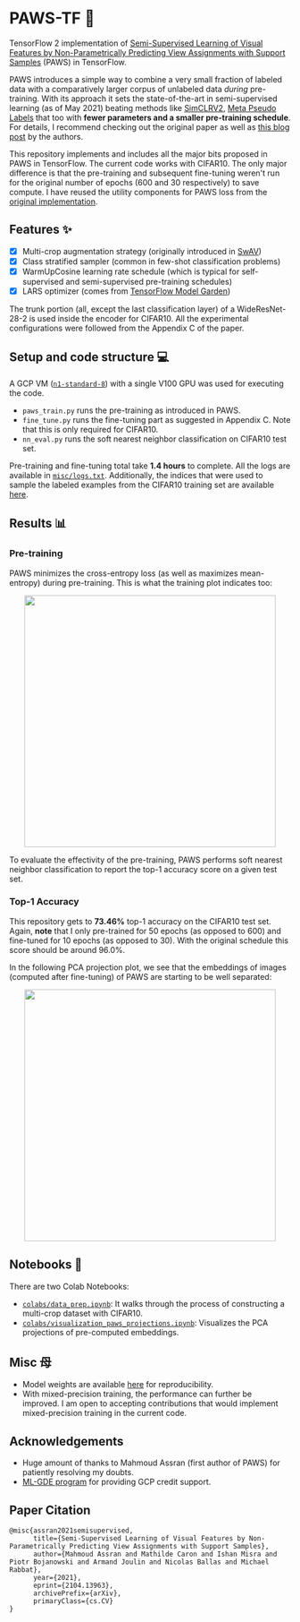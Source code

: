 # PAWS-TF 🐾
TensorFlow 2 implementation of [Semi-Supervised Learning of Visual Features by Non-Parametrically Predicting View Assignments with Support Samples](https://arxiv.org/abs/2104.13963)
 (PAWS) in TensorFlow. 

PAWS introduces a simple way to combine a very small fraction of labeled data with a comparatively larger corpus of unlabeled data _during_ pre-training. With its approach it sets the state-of-the-art in semi-supervised learning (as of May 2021) beating methods like [SimCLRV2](https://arxiv.org/abs/2006.10029), [Meta Pseudo Labels](https://arxiv.org/abs/2003.10580) that too with **fewer parameters and a smaller pre-training schedule**. For details, I recommend checking out the original paper as well as [this blog post](https://ai.facebook.com/blog/dino-paws-computer-vision-with-self-supervised-transformers-and-10x-more-efficient-training/) by the authors. 

This repository implements and includes all the major bits proposed in PAWS in TensorFlow. The current code works with CIFAR10. The only major difference is that the pre-training and subsequent fine-tuning weren't run for the original number of epochs (600 and 30 respectively) to save compute. I have reused the utility components for PAWS loss from the [original implementation](https://github.com/facebookresearch/suncet/).

## Features ✨

- [x] Multi-crop augmentation strategy (originally introduced in [SwAV](https://arxiv.org/abs/2006.09882))
- [x] Class stratified sampler (common in few-shot classification problems)
- [x] WarmUpCosine learning rate schedule (which is typical for self-supervised and semi-supervised pre-training schedules)
- [x] LARS optimizer (comes from [TensorFlow Model Garden](https://github.com/tensorflow/models/blob/master/official/modeling/optimization/lars_optimizer.py))

The trunk portion (all, except the last classification layer) of a WideResNet-28-2 is used inside the encoder for CIFAR10. All the experimental configurations were followed from the Appendix C of the paper. 

## Setup and code structure 💻

A GCP VM ([`n1-standard-8`](https://cloud.google.com/compute/docs/machine-types)) with a single V100 GPU was used for executing the code. 

* `paws_train.py` runs the pre-training as introduced in PAWS.
* `fine_tune.py` runs the fine-tuning part as suggested in Appendix C. Note that this is only required for CIFAR10.
* `nn_eval.py` runs the soft nearest neighbor classification on CIFAR10 test set.

Pre-training and fine-tuning total take **1.4 hours** to complete. All the logs are available in [`misc/logs.txt`](https://github.com/sayakpaul/PAWS-TF/blob/main/misc/logs.txt). Additionally, the indices that were used to sample the labeled examples from the CIFAR10 training set are available [here](https://github.com/sayakpaul/PAWS-TF/blob/main/misc/random_idx.npy).

## Results 📊

### Pre-training

PAWS minimizes the cross-entropy loss (as well as maximizes mean-entropy) during pre-training. This is what the training plot indicates too:

<div align="center">
<img src="https://i.ibb.co/4MwCb9J/pretraining-ce-loss.png" width=450/>
</div>

To evaluate the effectivity of the pre-training, PAWS performs soft nearest neighbor classification to report the top-1 accuracy score on a given test set.

### Top-1 Accuracy

This repository gets to **73.46%** top-1 accuracy on the CIFAR10 test set. Again, **note** that I only pre-trained for 50 epochs (as opposed to 600) and fine-tuned for 10 epochs (as opposed to 30). With the original schedule this score should be around 96.0%. 

In the following PCA projection plot, we see that the embeddings of images (computed after fine-tuning) of PAWS are starting to be well separated:

<div align="center">
<img src="https://i.ibb.co/y0XB6pL/projections-viz.png" width=450/>
</div>

## Notebooks 📘

There are two Colab Notebooks:

* [`colabs/data_prep.ipynb`](https://github.com/sayakpaul/PAWS-TF/blob/main/colabs/data_prep.ipynb): It walks through the process of constructing a multi-crop dataset with CIFAR10.
* [`colabs/visualization_paws_projections.ipynb`](https://github.com/sayakpaul/PAWS-TF/blob/main/colabs/visualization_paws_projections.ipynb): Visualizes the PCA projections of pre-computed embeddings. 

## Misc ⺟

* Model weights are available [here](https://github.com/sayakpaul/PAWS-TF/releases/tag/v1.0.0) for reproducibility. 
* With mixed-precision training, the performance can further be improved. I am open to accepting contributions that would implement mixed-precision training in the current code.

## Acknowledgements

* Huge amount of thanks to Mahmoud Assran (first author of PAWS) for patiently resolving my doubts.
* [ML-GDE program](https://developers.google.com/programs/experts/) for providing GCP credit support. 

## Paper Citation

```
@misc{assran2021semisupervised,
      title={Semi-Supervised Learning of Visual Features by Non-Parametrically Predicting View Assignments with Support Samples}, 
      author={Mahmoud Assran and Mathilde Caron and Ishan Misra and Piotr Bojanowski and Armand Joulin and Nicolas Ballas and Michael Rabbat},
      year={2021},
      eprint={2104.13963},
      archivePrefix={arXiv},
      primaryClass={cs.CV}
}
```
